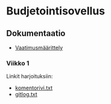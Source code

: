 # Budjetointisovellus

## Dokumentaatio
* [Vaatimusmäärittely](https://github.com/Siihi/ot-harjoitustyo/blob/master/dokumentaatio/vaatimusmaarittely.md)

### Viikko 1
Linkit harjoituksiin:
* [komentorivi.txt](https://github.com/Siihi/ot-harjoitustyo/blob/master/laskarit/viikko1/komentorivi.txt)
* [gitlog.txt](https://github.com/Siihi/ot-harjoitustyo/blob/master/laskarit/viikko1/gitlog.txt)
